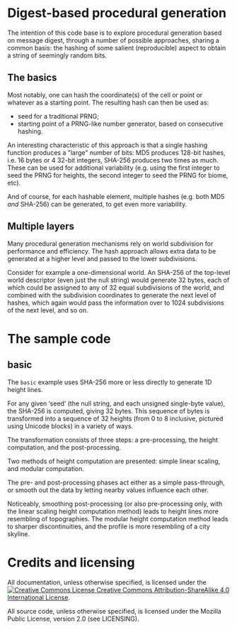 # Digest-based procedural generation

The intention of this code base is to explore procedural generation
based on message digest, through a number of possible approaches,
sharing a common basis: the hashing of some salient (reproducible)
aspect to obtain a string of seemingly random bits.

## The basics

Most notably, one can hash the coordinate(s) of the cell or point or
whatever as a starting point. The resulting hash can then be used as:

* seed for a traditional PRNG;
* starting point of a PRNG-like number generator, based on consecutive
  hashing.

An interesting characteristic of this approach is that a single
hashing function produces a "large" number of bits: MD5 produces
128-bit hashes, i.e. 16 bytes or 4 32-bit integers, SHA-256 produces
two times as much. These can be used for additional variability (e.g.
using the first integer to seed the PRNG for heights, the second
integer to seed the PRNG for biome, etc).

And of course, for each hashable element, multiple hashes (e.g. both
MD5 _and_ SHA-256) can be generated, to get even more variability.

## Multiple layers

Many procedural generation mechanisms rely on world subdivision for
performance and efficiency. The hash approach allows extra data to be
generated at a higher level and passed to the lower subdivisions.

Consider for example a one-dimensional world. An SHA-256 of the
top-level world descriptor (even just the null string) would generate
32 bytes, each of which could be assigned to any of 32 equal
subdivisions of the world, and combined with the subdivision
coordinates to generate the next level of hashes, which again would
pass the information over to 1024 subdivisions of the next level, and
so on.

# The sample code

## basic

The `basic` example uses SHA-256 more or less directly to generate
1D height lines.

For any given ‘seed’ (the null string, and each unsigned single-byte
value), the SHA-256 is computed, giving 32 bytes. This sequence of
bytes is transformed into a sequence of 32 heights (from 0 to 8
inclusive, pictured using Unicode blocks) in a variety of ways.

The transformation consists of three steps: a pre-processing, the
height computation, and the post-processing.

Two methods of height computation are presented: simple linear scaling,
and modular computation.

The pre- and post-processing phases act either as a simple
pass-through, or smooth out the data by letting nearby values influence
each other.

Noticeably, smoothing post-processing (or also pre-processing only,
with the linear scaling height computation method) leads to height lines
more resembling of topographies. The modular height computation method
leads to sharper discontinuities, and the profile is more resembling of
a city skyline.

# Credits and licensing

All documentation, unless otherwise specified, is licensed under the
<a rel="license"
href="http://creativecommons.org/licenses/by-sa/4.0/"><img
alt="Creative Commons License"
src="https://i.creativecommons.org/l/by-sa/4.0/88x31.png"/>
Creative Commons Attribution-ShareAlike 4.0 International License</a>.

All source code, unless otherwise specified, is licensed under the
Mozilla Public License, version 2.0 (see LICENSING).

